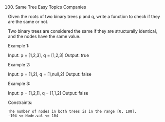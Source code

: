 100. Same Tree
     Easy
     Topics
     Companies

Given the roots of two binary trees p and q, write a function to check if they are the same or not.

Two binary trees are considered the same if they are structurally identical, and the nodes have the same value.



Example 1:

Input: p = [1,2,3], q = [1,2,3]
Output: true

Example 2:

Input: p = [1,2], q = [1,null,2]
Output: false

Example 3:

Input: p = [1,2,1], q = [1,1,2]
Output: false



Constraints:

    The number of nodes in both trees is in the range [0, 100].
    -104 <= Node.val <= 104

